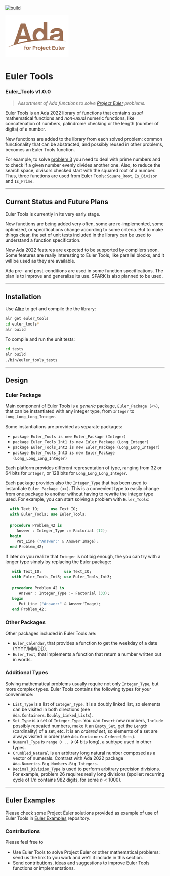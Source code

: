 ![build](https://github.com/github/docs/actions/workflows/build.yml/badge.svg)

<img src="Ada_for_Project_Euler.png" width="200" />

# Euler Tools
### Euler_Tools v1.0.0

> *Assortment of Ada functions to solve [Project
> Euler](https://projecteuler.net) problems.*

Euler Tools is an Ada 2022 library of functions that contains _usual_
mathematical functions and _non-usual_ numeric functions, like concatenation
of numbers, palindrome checking or the length (number of digits) of a number.

New functions are added to the library from each solved problem: common
functionality that can be abstracted, and possibly reused in other problems,
becomes an Euler Tools function.

For example, to solve [problem 3](https://projecteuler.net/problem=3) you
need to deal with prime numbers and to check if a given number evenly divides
another one. Also, to reduce the search space, divisors checked start with
the squared root of a number. Thus, three functions are used from Euler
Tools: `Square_Root`, `Is_Divisor` and `Is_Prime`.

---
## Current Status and Future Plans

Euler Tools is currently in its very early stage.

New functions are being added very often, some are re-implemented, some
optimized, or specifications change according to some criteria. But to make
things clear, the set of unit tests included in the library can be used to understand a function specification.

New Ada 2022 features are expected to be supported by compilers soon. Some
features are really interesting to Euler Tools, like parallel blocks, and it
will be used as they are available.

Ada pre- and post-conditions are used in some function specifications. The
plan is to improve and generalize its use. SPARK is also planned to be used.

---
## Installation

Use [Alire](https://alire.ada.dev) to get and compile the the library:
```sh
alr get euler_tools
cd euler_tools*
alr build
```

To compile and run the unit tests:
```sh
cd tests
alr build
./bin/euler_tools_tests
```

---
## Design

### Euler Package

Main component of Euler Tools is a _generic_ package, `Euler_Package (<>)`,
that can be instantiated with any integer type, from `Integer` to
`Long_Long_Long_Integer`.

Some instantiations are provided as separate packages:

   *  `package Euler_Tools is new Euler_Package (Integer)`
   *  `package Euler_Tools_Int1 is new Euler_Package (Long_Integer)`
   *  `package Euler_Tools_Int2 is new Euler_Package (Long_Long_Integer)`
   *  `package Euler_Tools_Int3 is new Euler_Package (Long_Long_Long_Integer)`

Each platform provides different representation of type, ranging from 32 or
64 bits for `Integer`, or 128 bits for `Long_Long_Long_Integer`.

  Each package provides also the `Integer_Type` that has been used to
  instantiate `Euler_Package (<>)`. This is a convenient type to easily
  change from one package to another without having to rewrite the integer
  type used. For example, you can start solving a problem with
  `Euler_Tools`:

 ```ada
   with Text_IO;     use Text_IO;
   with Euler_Tools; use Euler_Tools;

   procedure Problem_42 is
      Answer : Integer_Type := Factorial (12);
   begin
      Put_Line ("Answer:" & Answer'Image);
   end Problem_42;
 ```

  If later on you realize that `Integer` is not big enough, the you can try
  with a longer type simply by replacing the Euler package:

```ada
   with Text_IO;          use Text_IO;
   with Euler_Tools_Int3; use Euler_Tools_Int3;

   procedure Problem_42 is
      Answer : Integer_Type := Factorial (33);
   begin
      Put_Line ("Answer:" & Answer'Image);
   end Problem_42;
```

### Other Packages

Other packages included in Euler Tools are:

   * `Euler_Calendar`, that provides a function to get the weekday of a date
    (YYYY/MM/DD).
   * `Euler_Text`, that implements a function that return a number written
     out in words.

### Additional Types

Solving mathematical problems usually require not only `Integer_Type`, but
more complex types. Euler Tools contains the following types for your
convenience:

   * `List_Type` is a list of `Integer_Type`. It is a doubly linked list, so
     elements can be visited in both directions (see
     `Ada.Containers.Doubly_Linked_Lists`).
   * `Set_Type` is a set of `Integer_Type`. You can `Insert` new numbers,
     `Include` possibly repeated numbers, make it an `Empty_Set`, get the
     `Length` (cardinality) of a set, etc. It is an _ordered set_, so
     elements of a set are always visited in order (see
     `Ada.Containers.Ordered_Sets`).
   * `Numeral_Type` is `range 0 .. 9` (4 bits long), a subtype used in other
     types.
   * `Crumbled_Natural` is an arbitrary long natural number composed as a
     vector of numerals. Contrast with Ada 2022 package
     `Ada.Numerics.Big_Numbers.Big_Integers`.
   * `Decimal_Division_Type` is used to perform arbitrary precision
     divisions. For example, problem 26 requires really long divisions
     (spoiler: recurring cycle of $1/n$ contains 982 digits, for some
     $n<1000$).

---
## Euler Examples

Please check some Project Euler solutions provided as example of use of Euler
Tools  in [Euler Examples](https://github.com/rocher/euler_examples)
repository.

### Contributions

Please feel free to

   * Use Euler Tools to solve Project Euler or other mathematical problems:
     send us the link to you work and we'll it include in this section.
   * Send contributions, ideas and suggestions to improve Euler Tools
     functions or implementations.
